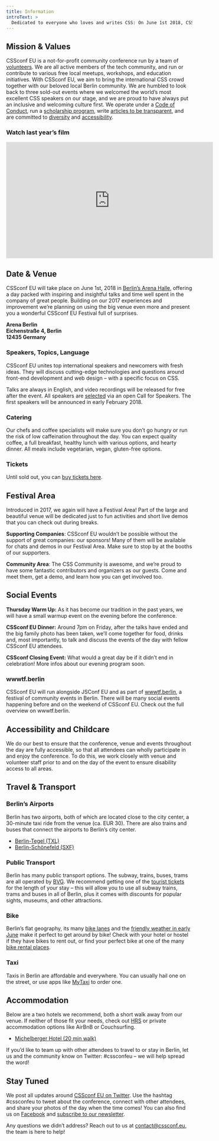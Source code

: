 ```yaml
---
title: Information
introText: >
  Dedicated to everyone who loves and writes CSS: On June 1st 2018, CSSconf EU will gather the international CSS community in Berlin, Germany. This is your chance to meet top-notch engineers & web designers, world-class speakers, and CSS-loving people at this one-day, one-track conference.
---
```


## Mission & Values

CSSconf EU is a not-for-profit community conference run by a team of [volunteers](/team). We are all active members of the tech community, and run or contribute to various free local meetups, workshops, and education initiatives. With CSSconf EU, we aim to bring the international CSS crowd together with our beloved local Berlin community. We are humbled to look back to three sold-out events where we welcomed the world’s most excellent CSS speakers on our stage, and we are proud to have always put an inclusive and welcoming culture first. We operate under a [Code of Conduct](/code-of-conduct), run a [scholarship program](/scholarships), write [articles to be transparent](http://blog.cssconf.eu/), and are committed to [diversity](/diversity-support-tickets) and [accessibility](/accessibility).

### Watch last year’s film

<iframe width="560" height="315" src="https://www.youtube.com/embed/8hM7WBY7dDw" frameborder="0" gesture="media" allow="encrypted-media" allowfullscreen></iframe>

## Date & Venue

CSSconf EU will take place on June 1st, 2018 in [Berlin’s Arena Halle](https://www.google.de/maps/place/Arena+Berlin/@52.4966473,13.4530078,15z/data=!4m2!3m1!1s0x0:0x6852fd9350063186?sa=X&ved=0ahUKEwjP5-7ntezYAhWBDOwKHekCBFcQ_BIIigEwCg), offering a day packed with inspiring and insightful talks and time well spent in the company of great people. Building on our 2017 experiences and improvement we’re planning on using the big venue even more and present you a wonderful CSSconf EU Festival full of surprises.

**Arena Berlin<br>
Eichenstraße 4, Berlin<br>
12435 Germany**

### Speakers, Topics, Language

CSSconf EU unites top international speakers and newcomers with fresh ideas. They will discuss cutting-edge technologies and questions around front-end development and web design – with a specific focus on CSS.

Talks are always in English, and video recordings will be released for free after the event. All speakers are [selected](http://blog.cssconf.eu/2015/08/15/a-talk-selection-process-explained/) via an open Call for Speakers. The first speakers will be announced in early February 2018.

### Catering

Our chefs and coffee specialists will make sure you don’t go hungry or run the risk of low caffeination throughout the day. You can expect quality coffee, a full breakfast, healthy lunch with various options, and hearty dinner. All meals include vegetarian, vegan, gluten-free options.

### Tickets

Until sold out, you can <a href="https://ti.to/cssconfeu/cssconfeu-2018/" target="_blank">buy tickets here</a>.

## Festival Area

Introduced in 2017, we again will have a Festival Area! Part of the large and beautiful venue will be dedicated just to fun activities and short live demos that you can check out during breaks.

<!-- You’ll be able to: meet the companies that support CSSconf EU, chat with the people behind open source projects / community initiatives, be wooed by { live : JS }, see the CSSconf bags getting printed, take selfies in our photo booth, play foosball, charge up your phones, grab a frozen yogurt and … sit on beanbags! -->

**Supporting Companies**: CSSconf EU wouldn’t be possible without the support of great companies: our sponsors! Many of them will be available for chats and demos in our Festival Area. Make sure to stop by at the booths of our supporters.

**Community Area**: The CSS Community is awesome, and we’re proud to have some fantastic contributors and organizers as our guests. Come and meet them, get a demo, and learn how you can get involved too.

<!-- Fun Stuff: We got you covered. During breaks, you can meet the crew behind { live : JS } and explore their audio/visual arts, learn from SDW printshop how the CSSconf bag is printed, take selfies with friends in our photo booth, play foosball, or relax in a beanbag and flip through the latest edition of Offscreen Magazine. -->

## Social Events

**Thursday Warm Up:** As it has become our tradition in the past years, we will have a small warmup event on the evening before the conference.
<!-- Around 7pm on Thursday, we will gather to get some drinks at Volksbar Berlin (Rosa-Luxemburg-Straße 39, 10178 Berlin). -->

**CSSconf EU Dinner:** Around 7pm on Friday, after the talks have ended and the big family photo has been taken, we’ll come together for food, drinks and, most importantly, to talk and discuss the events of the day with fellow CSSconf EU attendees.
<!-- We’ll serve a streetfood-style dinner and snacks, including tasty vegan and vegetarian options, to keep you sated. -->

**CSSconf Closing Event:** What would a great day be if it didn’t end in celebration! More infos about our evening program soon.

<!-- The party will take place at Glashaus, a river-facing building adjacent to the conference venue, so there’ll be no long walks from dinner to drinks to party. Expect free drinks (except hard alcohol) and music from our DJ @berlindisaster!
Friends, family and the community are also welcome to join us, provided they present a party ticket at the door. -->

<!-- All parties and gatherings at a glance

Thursday, May 4: CSSconf EU Warm-Up, 7pm, Volksbar
Friday, May 5: CSSconf EU Closing / JSConf EU Opening Party, 8pm, Glashaus
Saturday, May 6: JSConf EU Main Party, 9pm, Glashaus
Sunday, May 7: JSConf EU Closing Party, 7:30pm, Hoppetosse
Monday, May 8: relax.js Brunch, 10am, Datscha Xberg
For attendees of CSSconf EU and JSConf EU, access to the above is included in the conference ticket. Please make sure to wear your badge in order to enter the evening events.

If you’re not attending the conferences, but would like to come along to the above gatherings, you can purchase limited Party Tickets.
Buy CSSconf EU Party Ticket (Friday)
Buy JSConf EU Party Ticket (Saturday) -->

### wwwtf.berlin

CSSconf EU will run alongside JSConf EU and as part of [wwwtf.berlin](http://wwwtf.berlin/), a festival of community events in Berlin. There will be many social events happening before and on the weekend of CSSconf EU. Check out the full overview on wwwtf.berlin.

## Accessibility and Childcare

We do our best to ensure that the conference, venue and events throughout the day are fully accessible, so that all attendees can wholly participate in and enjoy the conference. To do this, we work closely with venue and volunteer staff prior to and on the day of the event to ensure disability access to all areas.

<!-- As part of our commitment to accessibility, we’re bringing real-time transcription (CART) to CSSconf EU. There will be a live feed of every word of each talk.

We’re happy to be able to offer free, all-day childcare at the venue for children aged 3 and above. For parents with younger infants, we will provide a quiet room equipped with comfy seats, diapers and other essentials where you can retreat to throughout the day.
Read more and register a free childcare ticket -->

## Travel & Transport

### Berlin’s Airports

Berlin has two airports, both of which are located close to the city center, a 30-minute taxi ride from the venue (ca. EUR 30). There are also trains and buses that connect the airports to Berlin’s city center.

* [Berlin-Tegel (TXL)](http://www.berlin-airport.de/en/travellers-txl/to-and-from/buses-and-trains/index.php)
* [Berlin-Schönefeld (SXF)](http://www.berlin-airport.de/en/travellers-sxf/to-and-from/buses-and-trains/index.php)

### Public Transport

Berlin has many public transport options. The subway, trains, buses, trams are all operated by [BVG](http://www.bvg.de/en). We recommend getting one of the [tourist tickets](https://shop.bvg.de/index.php/group/73) for the length of your stay – this will allow you to use all subway trains, trams and buses in all of Berlin, plus it comes with discounts for popular sights, museums, and other attractions.

### Bike

Berlin’s flat geography, its many [bike lanes](https://en.wikipedia.org/wiki/Cycling_in_Berlin) and the [friendly weather in early June](http://www.yr.no/place/Germany/Berlin/Berlin/statistics.html) make it perfect to get around by bike! Check with your hotel or hostel if they have bikes to rent out, or find your perfect bike at one of the many [bike rental places](https://www.yelp.com/search?find_desc=bike+rental&find_loc=Berlin&start=0&cflt=bikerentals).

### Taxi

Taxis in Berlin are affordable and everywhere. You can usually hail one on the street, or use apps like [MyTaxi](https://de.mytaxi.com/en/index.html) to order one.

## Accommodation

Below are a two hotels we recommend, both a short walk away from our venue. If neither of those fit your needs, check out [HRS](http://www.hrs.com/) or private accommodation options like AirBnB or Couchsurfing.

* [Michelberger Hotel (20 min walk)](http://michelbergerhotel.com/en/)

If you’d like to team up with other attendees to travel to or stay in Berlin, let us and the community know on Twitter: #cssconfeu – we will help spread the word!

## Stay Tuned

We post all updates around [CSSconf EU on Twitter](https://twitter.com/cssconfeu). Use the hashtag #cssconfeu to tweet about the conference, connect with other attendees, and share your photos of the day when the time comes! You can also find us on [Facebook](https://www.facebook.com/cssconfeu/) and [subscribe to our newsletter](https://confirmsubscription.com/h/d/879A481DB04CB70D).

Any questions we didn’t address? Reach out to us at <a href="mailto:contact@cssconf.eu">contact@cssconf.eu</a>, the team is here to help!
